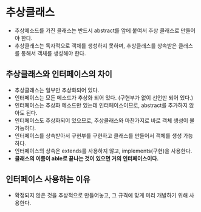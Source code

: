 # 추상클래스
- 추상메소드를 가진 클래스는 반드시 abstract를 앞에 붙여서 추상 클래스로 만들어야 한다.
- 추상클래스는 독자적으로 객체를 생성하지 못하며, 추상클래스를 상속받은 클래스를 통해서 객체를 생성해야 한다.

## 추상클래스와 인터페이스의 차이
- 추상클래스는 일부만 추상화되어 있다.
- 인터페이스는 모든 메소드가 추상화 되어 있다. (구현부가 없이 선언만 되어 있다.)
- 인터페이스는 추상화 메소드만 있는데 인터페이스이므로, abstract를 추가하지 않아도 된다.
- 인터페이스도 추상화되어 있으므로, 추상클래스와 마찬가지로 바로 객체 생성이 불가능하다.
- 인터페이스를 상속받아서 구현부를 구현하고 클래스를 만들어서 객체를 생성 가능하다.
- 인터페이스의 상속은 extends를 사용하지 않고, implements(구현)을 사용한다.
- <strong>클래스의 이름이 able로 끝나는 것이 있으면 거의 인터페이스이다.</strong>

## 인터페이스 사용하는 이유
- 확정되지 않은 것을 추상적으로 만들어놓고, 그 규격에 맞게 미리 개발하기 위해 사용한다.